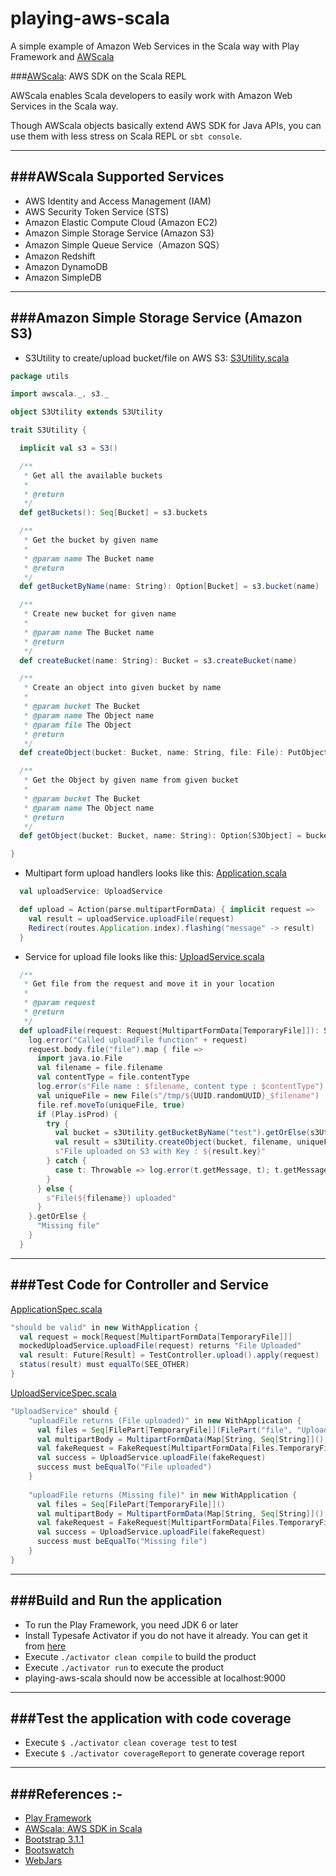 # playing-aws-scala
A simple example of Amazon Web Services in the Scala way with Play Framework and [AWScala](https://github.com/seratch/AWScala)

###[AWScala](https://github.com/seratch/AWScala): AWS SDK on the Scala REPL

AWScala enables Scala developers to easily work with Amazon Web Services in the Scala way.

Though AWScala objects basically extend AWS SDK for Java APIs, you can use them with less stress on Scala REPL or ```sbt console```.

-----------------------------------------------------
###AWScala Supported Services
-----------------------------------------------------
- AWS Identity and Access Management (IAM)
- AWS Security Token Service (STS)
- Amazon Elastic Compute Cloud (Amazon EC2)
- Amazon Simple Storage Service (Amazon S3)
- Amazon Simple Queue Service（Amazon SQS）
- Amazon Redshift
- Amazon DynamoDB
- Amazon SimpleDB

-----------------------------------------------------
###Amazon Simple Storage Service (Amazon S3)
-----------------------------------------------------
- S3Utility to create/upload bucket/file on AWS S3:
[S3Utility.scala](https://github.com/knoldus/playing-aws-scala/blob/master/app/utils/S3Utility.scala)

```scala
package utils

import awscala._, s3._

object S3Utility extends S3Utility

trait S3Utility {

  implicit val s3 = S3()

  /**
   * Get all the available buckets
   *
   * @return
   */
  def getBuckets(): Seq[Bucket] = s3.buckets

  /**
   * Get the bucket by given name
   *
   * @param name The Bucket name
   * @return
   */
  def getBucketByName(name: String): Option[Bucket] = s3.bucket(name)

  /**
   * Create new bucket for given name
   *
   * @param name The Bucket name
   * @return
   */
  def createBucket(name: String): Bucket = s3.createBucket(name)

  /**
   * Create an object into given bucket by name
   *
   * @param bucket The Bucket
   * @param name The Object name
   * @param file The Object
   * @return
   */
  def createObject(bucket: Bucket, name: String, file: File): PutObjectResult = bucket.put(name, file)

  /**
   * Get the Object by given name from given bucket
   *
   * @param bucket The Bucket
   * @param name The Object name
   * @return
   */
  def getObject(bucket: Bucket, name: String): Option[S3Object] = bucket.getObject(name)

}

```

- Multipart form upload handlers looks like this:
[Application.scala](https://github.com/knoldus/playing-aws-scala/blob/master/app/controllers/Application.scala)

```scala
  val uploadService: UploadService

  def upload = Action(parse.multipartFormData) { implicit request =>
    val result = uploadService.uploadFile(request)
    Redirect(routes.Application.index).flashing("message" -> result)
  }
```


- Service for upload file looks like this:
[UploadService.scala](https://github.com/knoldus/playing-aws-scala/blob/master/app/services/UploadService.scala)
```scala
  /**
   * Get file from the request and move it in your location
   *
   * @param request
   * @return
   */
  def uploadFile(request: Request[MultipartFormData[TemporaryFile]]): String = {
    log.error("Called uploadFile function" + request)
    request.body.file("file").map { file =>
      import java.io.File
      val filename = file.filename
      val contentType = file.contentType
      log.error(s"File name : $filename, content type : $contentType")
      val uniqueFile = new File(s"/tmp/${UUID.randomUUID}_$filename")
      file.ref.moveTo(uniqueFile, true)
      if (Play.isProd) {
        try {
          val bucket = s3Utility.getBucketByName("test").getOrElse(s3Utility.createBucket("test"))
          val result = s3Utility.createObject(bucket, filename, uniqueFile)
          s"File uploaded on S3 with Key : ${result.key}"
        } catch {
          case t: Throwable => log.error(t.getMessage, t); t.getMessage
        }
      } else {
        s"File(${filename}) uploaded"
      }
    }.getOrElse {
      "Missing file"
    }
  }

```
------------------------------------------------------
###Test Code for Controller and Service
------------------------------------------------------
[ApplicationSpec.scala](https://github.com/knoldus/playing-aws-scala/blob/master/test/ApplicationSpec.scala)
```scala
"should be valid" in new WithApplication {
  val request = mock[Request[MultipartFormData[TemporaryFile]]]
  mockedUploadService.uploadFile(request) returns "File Uploaded"
  val result: Future[Result] = TestController.upload().apply(request)
  status(result) must equalTo(SEE_OTHER)
}
```

[UploadServiceSpec.scala](https://github.com/knoldus/playing-aws-scala/blob/master/test/services/UploadServiceSpec.scala)
```scala
"UploadService" should {
    "uploadFile returns (File uploaded)" in new WithApplication {
      val files = Seq[FilePart[TemporaryFile]](FilePart("file", "UploadServiceSpec.scala", None, TemporaryFile("file", "spec")))
      val multipartBody = MultipartFormData(Map[String, Seq[String]](), files, Seq[BadPart](), Seq[MissingFilePart]())
      val fakeRequest = FakeRequest[MultipartFormData[Files.TemporaryFile]]("POST", "/", FakeHeaders(), multipartBody)
      val success = UploadService.uploadFile(fakeRequest)
      success must beEqualTo("File uploaded")
    }
    
    "uploadFile returns (Missing file)" in new WithApplication {
      val files = Seq[FilePart[TemporaryFile]]()
      val multipartBody = MultipartFormData(Map[String, Seq[String]](), files, Seq[BadPart](), Seq[MissingFilePart]())
      val fakeRequest = FakeRequest[MultipartFormData[Files.TemporaryFile]]("POST", "/", FakeHeaders(), multipartBody)
      val success = UploadService.uploadFile(fakeRequest)
      success must beEqualTo("Missing file")
    }
}
```

-----------------------------------------------------------------------
###Build and Run the application
-----------------------------------------------------------------------
* To run the Play Framework, you need JDK 6 or later
* Install Typesafe Activator if you do not have it already. You can get it from [here](http://www.playframework.com/download) 
* Execute `./activator clean compile` to build the product
* Execute `./activator run` to execute the product
* playing-aws-scala should now be accessible at localhost:9000

-----------------------------------------------------------------------
###Test the application with code coverage
-----------------------------------------------------------------------
* Execute `$ ./activator clean coverage test` to test
* Execute `$ ./activator coverageReport` to generate coverage report

-----------------------------------------------------------------------
###References :-
-----------------------------------------------------------------------
* [Play Framework](http://www.playframework.com/)
* [AWScala: AWS SDK in Scala](https://github.com/seratch/AWScala)
* [Bootstrap 3.1.1](http://getbootstrap.com/css/)
* [Bootswatch](http://bootswatch.com/darkly/)
* [WebJars](http://www.webjars.org/)

